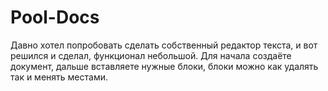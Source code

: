 # Pool-Docs
Давно хотел попробовать сделать собственный редактор текста, и вот решился и сделал, функционал небольшой.
Для начала создаёте документ, дальше вставляете нужные блоки, блоки можно как удалять так и менять местами.
